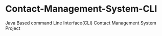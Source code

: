 # Contact-Management-System-CLI
Java Based command Line Interface(CLI) Contact Management System Project
